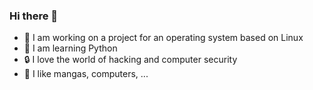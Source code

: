 ### Hi there 👋

- 🔭 I am working on a project for an operating system based on Linux 
- 🌱 I am learning Python
- 🔒 I love the world of hacking and computer security
- 👺 I like mangas, computers, ...

<!--
**darkhi-dev/darkhi-dev** is a ✨ _special_ ✨ repository because its `README.md` (this file) appears on your GitHub profile.

Here are some ideas to get you started:



